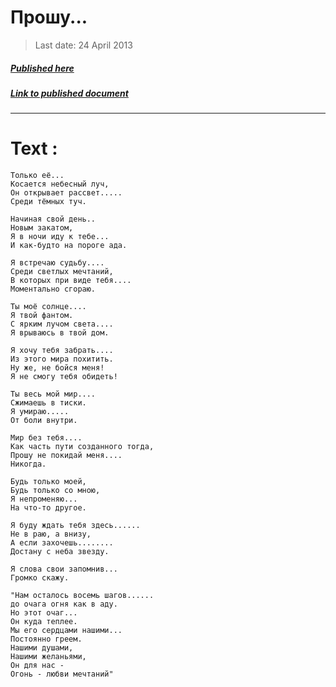# Прошу...

> Last date: 24 April 2013

##### [Published here](http://vk.com/zimnurov_mf)

##### [Link to published document](https://vk.com/wall-52918906_26)

---

# Text :

```
Только её...
Косается небесный луч,
Он открывает рассвет.....
Среди тёмных туч.

Начиная свой день..
Новым закатом,
Я в ночи иду к тебе...
И как-будто на пороге ада.

Я встречаю судьбу....
Среди светлых мечтаний,
В которых при виде тебя....
Моментально сгораю.

Ты моё солнце....
Я твой фантом.
С ярким лучом света....
Я врываюсь в твой дом.

Я хочу тебя забрать....
Из этого мира похитить.
Ну же, не бойся меня!
Я не смогу тебя обидеть!

Ты весь мой мир....
Сжимаешь в тиски.
Я умираю.....
От боли внутри.

Мир без тебя....
Как часть пути созданного тогда,
Прошу не покидай меня....
Никогда.

Будь только моей,
Будь только со мною,
Я непроменяю...
На что-то другое.

Я буду ждать тебя здесь......
Не в раю, а внизу,
А если захочешь........
Достану с неба звезду.

Я слова свои запомнив...
Громко скажу.

"Нам осталось восемь шагов......
до очага огня как в аду.
Но этот очаг...
Он куда теплее.
Мы его сердцами нашими...
Постоянно греем.
Нашими душами,
Нашими желаньями,
Он для нас -
Огонь - любви мечтаний"
```
